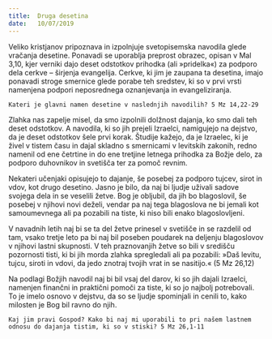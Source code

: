 ```yaml
---
title:  Druga desetina
date:   10/07/2019
---
```


Veliko kristjanov pripoznava in izpolnjuje svetopisemska navodila glede vračanja desetine. Ponavadi se uporablja preprost obrazec, opisan v Mal 3,10, kjer verniki dajo deset odstotkov prihodka (ali »pridelka«) za podporo dela cerkve – širjenja evangelija. Cerkve, ki jim je zaupana ta desetina, imajo ponavadi stroge smernice glede porabe teh sredstev, ki so v prvi vrsti namenjena podpori neposrednega oznanjevanja in evangeliziranja.

`Kateri je glavni namen desetine v naslednjih navodilih? 5 Mz 14,22-29`

Zlahka nas zapelje misel, da smo izpolnili dolžnost dajanja, ko smo dali teh deset odstotkov. A navodila, ki so jih prejeli Izraelci, namigujejo na dejstvo, da je deset odstotkov šele prvi korak. Študije kažejo, da je Izraelec, ki je živel v tistem času in dajal skladno s smernicami v levitskih zakonih, redno namenil od ene četrtine in do ene tretjine letnega prihodka za Božje delo, za podporo duhovnikov in svetišča ter za pomoč revnim.

Nekateri učenjaki opisujejo to dajanje, še posebej za podporo tujcev, sirot in vdov, kot drugo desetino. Jasno je bilo, da naj bi ljudje uživali sadove svojega dela in se veselili žetve. Bog je obljubil, da jih bo blagoslovil, še posebej v njihovi novi deželi, vendar pa naj tega blagoslova ne bi jemali kot samoumevnega ali pa pozabili na tiste, ki niso bili enako blagoslovljeni.

V navadnih letih naj bi se ta del žetve prinesel v svetišče in se razdelil od tam, vsako tretje leto pa bi naj bil poseben poudarek na deljenju blagoslovov v njihovi lastni skupnosti. V teh praznovanjih žetve so bili v središču pozornosti tisti, ki bi jih morda zlahka spregledali ali pa pozabili: »Daš levitu, tujcu, siroti in vdovi, da jedo znotraj tvojih vrat in se nasitijo.« (5 Mz 26,12)

Na podlagi Božjih navodil naj bi bil vsaj del darov, ki so jih dajali Izraelci, namenjen finančni in praktični pomoči za tiste, ki so jo najbolj potrebovali. To je imelo osnovo v dejstvu, da so se ljudje spominjali in cenili to, kako milosten je Bog bil ravno do njih.

`Kaj jim pravi Gospod? Kako bi naj mi uporabili to pri našem lastnem odnosu do dajanja tistim, ki so v stiski? 5 Mz 26,1-11`
